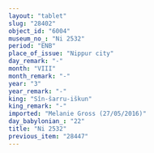 ```yaml
---
layout: "tablet"
slug: "28402"
object_id: "6004"
museum_no_: "Ni 2532"
period: "ENB"
place_of_issue: "Nippur city"
day_remark: "-"
month: "VIII"
month_remark: "-"
year: "3"
year_remark: "-"
king: "Sîn-šarru-iškun"
king_remark: "-"
imported: "Melanie Gross (27/05/2016)"
day_babylonian_: "22"
title: "Ni 2532"
previous_item: "28447"
---
```

